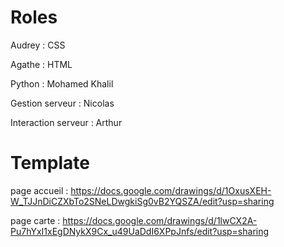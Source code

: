 Roles
======
Audrey : CSS

Agathe : HTML

Python : Mohamed Khalil

Gestion serveur : Nicolas

Interaction serveur : Arthur


Template
========

page accueil : 
https://docs.google.com/drawings/d/1OxusXEH-W_TJJnDiCZXbTo2SNeLDwgkiSg0vB2YQSZA/edit?usp=sharing

page carte : 
https://docs.google.com/drawings/d/1lwCX2A-Pu7hYxI1xEgDNykX9Cx_u49UaDdI6XPpJnfs/edit?usp=sharing